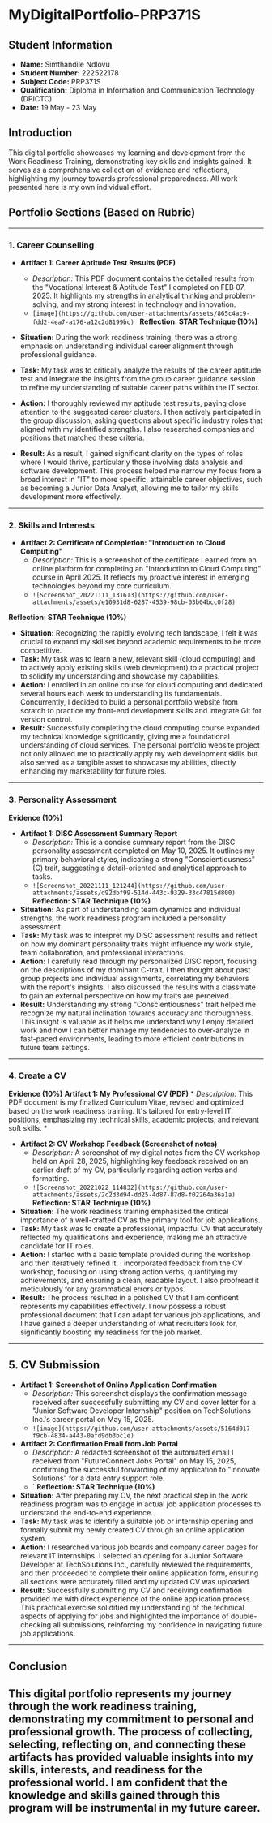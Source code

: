 # MyDigitalPortfolio-PRP371S
## Student Information
* **Name:** Simthandile Ndlovu
* **Student Number:** 222522178
* **Subject Code:** PRP371S 
* **Qualification:** Diploma in Information and Communication Technology (DPICTC) 
* **Date:** 19 May - 23 May

## Introduction
This digital portfolio showcases my learning and development from the Work Readiness Training, demonstrating key skills and insights gained. It serves as a comprehensive collection of evidence and reflections, highlighting my journey towards professional preparedness. All work presented here is my own individual effort.

## Portfolio Sections (Based on Rubric)
---
### 1. Career Counselling
* **Artifact 1: Career Aptitude Test Results (PDF)**
    * *Description:* This PDF document contains the detailed results from the "Vocational Interest & Aptitude Test" I completed on FEB 07, 2025. It highlights my strengths in analytical thinking and problem-solving, and my strong interest in technology and innovation.
    * `[image](https://github.com/user-attachments/assets/865c4ac9-fdd2-4ea7-a176-a12c2d8199bc)
`
**Reflection: STAR Technique (10%)**

* **Situation:** During the work readiness training, there was a strong emphasis on understanding individual career alignment through professional guidance.
* **Task:** My task was to critically analyze the results of the career aptitude test and integrate the insights from the group career guidance session to refine my understanding of suitable career paths within the IT sector.
* **Action:** I thoroughly reviewed my aptitude test results, paying close attention to the suggested career clusters. I then actively participated in the group discussion, asking questions about specific industry roles that aligned with my identified strengths. I also researched companies and positions that matched these criteria.
* **Result:** As a result, I gained significant clarity on the types of roles where I would thrive, particularly those involving data analysis and software development. This process helped me narrow my focus from a broad interest in "IT" to more specific, attainable career objectives, such as becoming a Junior Data Analyst, allowing me to tailor my skills development more effectively.
---

### 2. Skills and Interests

* **Artifact 2: Certificate of Completion: "Introduction to Cloud Computing"**
    * *Description:* This is a screenshot of the certificate I earned from an online platform for completing an "Introduction to Cloud Computing" course in April 2025. It reflects my proactive interest in emerging technologies beyond my core curriculum.
    * `![Screenshot_20221111_131613](https://github.com/user-attachments/assets/e10931d8-6287-4539-98cb-03b04bcc0f28)`

**Reflection: STAR Technique (10%)** 

* **Situation:** Recognizing the rapidly evolving tech landscape, I felt it was crucial to expand my skillset beyond academic requirements to be more competitive.
* **Task:** My task was to learn a new, relevant skill (cloud computing) and to actively apply existing skills (web development) to a practical project to solidify my understanding and showcase my capabilities.
* **Action:** I enrolled in an online course for cloud computing and dedicated several hours each week to understanding its fundamentals. Concurrently, I decided to build a personal portfolio website from scratch to practice my front-end development skills and integrate Git for version control.
* **Result:** Successfully completing the cloud computing course expanded my technical knowledge significantly, giving me a foundational understanding of cloud services. The personal portfolio website project not only allowed me to practically apply my web development skills but also served as a tangible asset to showcase my abilities, directly enhancing my marketability for future roles.
---

### 3. Personality Assessment
**Evidence (10%)**
* **Artifact 1: DISC Assessment Summary Report**
    * *Description:* This is a concise summary report from the DISC personality assessment completed on May 10, 2025. It outlines my primary behavioral styles, indicating a strong "Conscientiousness" (C) trait, suggesting a detail-oriented and analytical approach to tasks.
    * `![Screenshot_20221111_121244](https://github.com/user-attachments/assets/d92dbf99-514d-443c-9329-33c47815d800)`
**Reflection: STAR Technique (10%)** 
* **Situation:** As part of understanding team dynamics and individual strengths, the work readiness program included a personality assessment.
* **Task:** My task was to interpret my DISC assessment results and reflect on how my dominant personality traits might influence my work style, team collaboration, and professional interactions.
* **Action:** I carefully read through my personalized DISC report, focusing on the descriptions of my dominant C-trait. I then thought about past group projects and individual assignments, correlating my behaviors with the report's insights. I also discussed the results with a classmate to gain an external perspective on how my traits are perceived.
* **Result:** Understanding my strong "Conscientiousness" trait helped me recognize my natural inclination towards accuracy and thoroughness. This insight is valuable as it helps me understand why I enjoy detailed work and how I can better manage my tendencies to over-analyze in fast-paced environments, leading to more efficient contributions in future team settings.
---

### 4. Create a CV

**Evidence (10%)**
 **Artifact 1: My Professional CV (PDF)**
    * *Description:* This PDF document is my finalized Curriculum Vitae, revised and optimized based on the work readiness training. It's tailored for entry-level IT positions, emphasizing my technical skills, academic projects, and relevant soft skills.
    * ` `
* **Artifact 2: CV Workshop Feedback (Screenshot of notes)**
    * *Description:* A screenshot of my digital notes from the CV workshop held on April 28, 2025, highlighting key feedback received on an earlier draft of my CV, particularly regarding action verbs and formatting.
    * `![Screenshot_20221022_114832](https://github.com/user-attachments/assets/2c2d3d94-dd25-4d87-87d8-f02264a36a1a)
`
**Reflection: STAR Technique (10%)**
* **Situation:** The work readiness training emphasized the critical importance of a well-crafted CV as the primary tool for job applications.
* **Task:** My task was to create a professional, impactful CV that accurately reflected my qualifications and experience, making me an attractive candidate for IT roles.
* **Action:** I started with a basic template provided during the workshop and then iteratively refined it. I incorporated feedback from the CV workshop, focusing on using strong action verbs, quantifying my achievements, and ensuring a clean, readable layout. I also proofread it meticulously for any grammatical errors or typos.
* **Result:** The process resulted in a polished CV that I am confident represents my capabilities effectively. I now possess a robust professional document that I can adapt for various job applications, and I have gained a deeper understanding of what recruiters look for, significantly boosting my readiness for the job market.
---
## 5. CV Submission

* **Artifact 1: Screenshot of Online Application Confirmation**
    * *Description:* This screenshot displays the confirmation message received after successfully submitting my CV and cover letter for a "Junior Software Developer Internship" position on TechSolutions Inc.'s career portal on May 15, 2025.
    * `![image](https://github.com/user-attachments/assets/5164d017-f9cb-4834-a443-0afd9db3bc1e)
`
* **Artifact 2: Confirmation Email from Job Portal**
    * *Description:* A redacted screenshot of the automated email I received from "FutureConnect Jobs Portal" on May 15, 2025, confirming the successful forwarding of my application to "Innovate Solutions" for a data entry support role.
    * `
**Reflection: STAR Technique (10%)**
* **Situation:** After preparing my CV, the next practical step in the work readiness program was to engage in actual job application processes to understand the end-to-end experience.
* **Task:** My task was to identify a suitable job or internship opening and formally submit my newly created CV through an online application system.
* **Action:** I researched various job boards and company career pages for relevant IT internships. I selected an opening for a Junior Software Developer at TechSolutions Inc., carefully reviewed the requirements, and then proceeded to complete their online application form, ensuring all sections were accurately filled and my updated CV was uploaded.
* **Result:** Successfully submitting my CV and receiving confirmation provided me with direct experience of the online application process. This practical exercise solidified my understanding of the technical aspects of applying for jobs and highlighted the importance of double-checking all submissions, reinforcing my confidence in navigating future job applications.
---

## Conclusion
This digital portfolio represents my journey through the work readiness training, demonstrating my commitment to personal and professional growth. The process of collecting, selecting, reflecting on, and connecting these artifacts has provided valuable insights into my skills, interests, and readiness for the professional world. I am confident that the knowledge and skills gained through this program will be instrumental in my future career.
---
